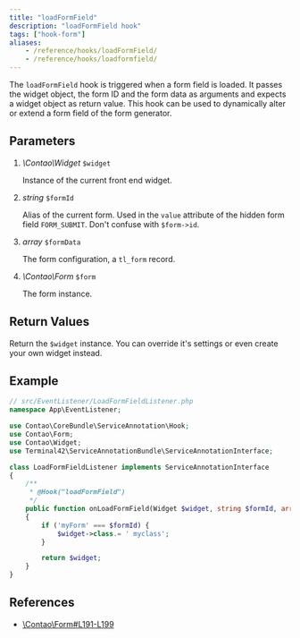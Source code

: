 ```yaml
---
title: "loadFormField"
description: "loadFormField hook"
tags: ["hook-form"]
aliases:
    - /reference/hooks/loadFormField/
    - /reference/hooks/loadformfield/
---
```



The `loadFormField` hook is triggered when a form field is loaded. It passes the
widget object, the form ID and the form data as arguments and expects a widget
object as return value. This hook can be used to dynamically alter or extend a form
field of the form generator.


## Parameters

1. *\Contao\Widget* `$widget`

    Instance of the current front end widget.

2. *string* `$formId`

    Alias of the current form. Used in the `value` attribute of the hidden form
    field `FORM_SUBMIT`. Don't confuse with `$form->id`.

3. *array* `$formData`

    The form configuration, a `tl_form` record.

4. *\Contao\Form* `$form`

    The form instance.


## Return Values

Return the `$widget` instance. You can override it's settings or even create
your own widget instead.


## Example

```php
// src/EventListener/LoadFormFieldListener.php
namespace App\EventListener;

use Contao\CoreBundle\ServiceAnnotation\Hook;
use Contao\Form;
use Contao\Widget;
use Terminal42\ServiceAnnotationBundle\ServiceAnnotationInterface;

class LoadFormFieldListener implements ServiceAnnotationInterface
{
    /**
     * @Hook("loadFormField")
     */
    public function onLoadFormField(Widget $widget, string $formId, array $formData, Form $form): Widget
    {
        if ('myForm' === $formId) {
            $widget->class.= ' myclass';
        }

        return $widget;
    }
}
```


## References

* [\Contao\Form#L191-L199](https://github.com/contao/contao/blob/4.7.6/core-bundle/src/Resources/contao/forms/Form.php#L191-L199)
